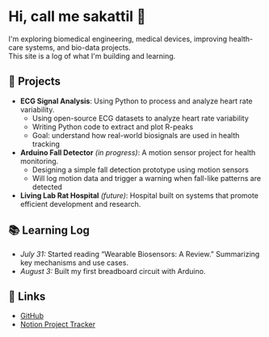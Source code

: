 # Hi, call me sakattil 👋

I'm exploring biomedical engineering, medical devices, improving health-care systems, and bio-data projects.  
This site is a log of what I'm building and learning.

## 🚧 Projects
- **ECG Signal Analysis**: Using Python to process and analyze heart rate variability.
    - Using open-source ECG datasets to analyze heart rate variability
    - Writing Python code to extract and plot R-peaks
    - Goal: understand how real-world biosignals are used in health tracking
- **Arduino Fall Detector** *(in progress)*: A motion sensor project for health monitoring.
    - Designing a simple fall detection prototype using motion sensors
    - Will log motion data and trigger a warning when fall-like patterns are detected
- **Living Lab Rat Hospital** *(future)*: Hospital built on systems that promote efficient development and research.

## 📚 Learning Log
- *July 31:* Started reading “Wearable Biosensors: A Review.” Summarizing key mechanisms and use cases.
- *August 3:* Built my first breadboard circuit with Arduino.

## 🔗 Links
- [GitHub](https://github.com/your-username)
- [Notion Project Tracker](#)

